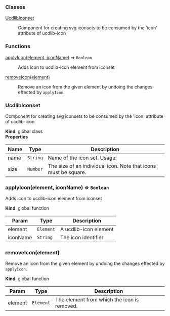 ### Classes

<dl>
<dt><a href="#UcdlibIconset">UcdlibIconset</a></dt>
<dd><p>Component for creating svg iconsets to be consumed by the &#39;icon&#39; attribute of ucdlib-icon</p>
</dd>
</dl>

### Functions

<dl>
<dt><a href="#applyIcon">applyIcon(element, iconName)</a> ⇒ <code>Boolean</code></dt>
<dd><p>Adds icon to ucdlib-icon element from iconset</p>
</dd>
<dt><a href="#removeIcon">removeIcon(element)</a></dt>
<dd><p>Remove an icon from the given element by undoing the changes effected by <code>applyIcon</code>.</p>
</dd>
</dl>

<a name="UcdlibIconset"></a>

### UcdlibIconset
Component for creating svg iconsets to be consumed by the 'icon' attribute of ucdlib-icon

**Kind**: global class  
**Properties**

| Name | Type | Description |
| --- | --- | --- |
| name | <code>String</code> | Name of the icon set. Usage: <ucdlib-icon icon="{thisProperty}:{icon}"></ucdlib-icon> |
| size | <code>Number</code> | The size of an individual icon. Note that icons must be square. |

<a name="applyIcon"></a>

### applyIcon(element, iconName) ⇒ <code>Boolean</code>
Adds icon to ucdlib-icon element from iconset

**Kind**: global function  

| Param | Type | Description |
| --- | --- | --- |
| element | <code>Element</code> | A ucdlib-icon element |
| iconName | <code>String</code> | The icon identifier |

<a name="removeIcon"></a>

### removeIcon(element)
Remove an icon from the given element by undoing the changes effected by `applyIcon`.

**Kind**: global function  

| Param | Type | Description |
| --- | --- | --- |
| element | <code>Element</code> | The element from which the icon is removed. |

